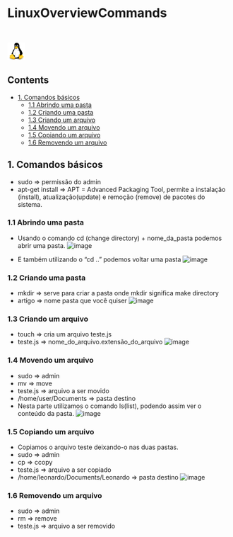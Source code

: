 # LinuxOverviewCommands <!-- omit in toc -->

<div style="display: inline_block"><br>
  <p align="left"> <a href="https://www.linux.org/" target="_blank" rel="noreferrer"> <img src="https://raw.githubusercontent.com/devicons/devicon/master/icons/linux/linux-original.svg" alt="linux" width="40" height="40"/> </a>
    
## Contents <!-- omit in toc -->

- [1. Comandos básicos](#1-comandos-basicos)
  - [1.1 Abrindo uma pasta](#11-abrindo-uma-pasta)
  - [1.2 Criando uma pasta](#12-criando-uma-pasta)
  - [1.3 Criando um arquivo](#13-criando-um-arquivo)
  - [1.4 Movendo um arquivo](#14-movendo-um-arquivo)
  - [1.5 Copiando um arquivo](#15-copiando-um-arquivo)
  - [1.6 Removendo um arquivo](#16-removendo-um-arquivo)
    
    
## 1. Comandos básicos
- sudo => permissão do admin
- apt-get install => APT = Advanced Packaging Tool, permite a instalação (install), atualização(update) e remoção (remove) de pacotes do sistema.
### 1.1 Abrindo uma pasta
- Usando o comando cd (change directory) + nome_da_pasta podemos abrir uma pasta.
![image](https://github.com/venysssssssssss/LinuxOverviewCommands/assets/99450704/1aa64039-c1d6-4f66-aa63-1ce01523d328)

- E também utilizando o “cd ..” podemos voltar uma pasta
![image](https://github.com/venysssssssssss/LinuxOverviewCommands/assets/99450704/9df5f14f-ee6e-45b3-9a27-6e596c0bec48)

### 1.2 Criando uma pasta
- mkdir => serve para criar a pasta onde mkdir significa make directory
- artigo => nome pasta que você quiser
![image](https://github.com/venysssssssssss/LinuxOverviewCommands/assets/99450704/de8b2019-e1d1-46f6-b74e-65d2a6ec875f)

### 1.3 Criando um arquivo
- touch => cria um arquivo teste.js
- teste.js => nome_do_arquivo.extensão_do_arquivo
![image](https://github.com/venysssssssssss/LinuxOverviewCommands/assets/99450704/1ff9d6b4-3d19-4be4-a8a6-60119f3da54d)
    
### 1.4 Movendo um arquivo
- sudo => admin
- mv => move
- teste.js => arquivo a ser movido
- /home/user/Documents => pasta destino
- Nesta parte utilizamos o comando ls(list), podendo assim ver o conteúdo da pasta.
![image](https://github.com/venysssssssssss/LinuxOverviewCommands/assets/99450704/62feb78a-afc9-487e-b3b5-e267f0c37f0a)
    
### 1.5 Copiando um arquivo
- Copiamos o arquivo teste deixando-o nas duas pastas.
- sudo => admin
- cp => ccopy
- teste.js => arquivo a ser copiado
- /home/leonardo/Documents/Leonardo => pasta destino
![image](https://github.com/venysssssssssss/LinuxOverviewCommands/assets/99450704/73d76efe-81d7-4f6d-85b1-407825fcf118)
    
### 1.6 Removendo um arquivo
- sudo => admin
- rm => remove
- teste.js => arquivo a ser removido
